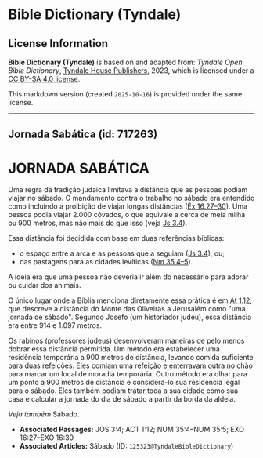 # Bible Dictionary (Tyndale)

## License Information

**Bible Dictionary (Tyndale)** is based on and adapted from: _Tyndale Open Bible Dictionary_, [Tyndale House Publishers](https://tyndaleopenresources.com/), 2023, which is licensed under a [CC BY-SA 4.0 license](https://creativecommons.org/licenses/by-sa/4.0/legalcode.en).

This markdown version (created `2025-10-16`) is provided under the same license.



--------------------------------

## Jornada Sabática (id: 717263)

JORNADA SABÁTICA
================

Uma regra da tradição judaica limitava a distância que as pessoas podiam viajar no sábado. O mandamento contra o trabalho no sábado era entendido como incluindo a proibição de viajar longas distâncias ([Êx 16\.27–30](https://ref.ly/Exod16:27-Exod16:30)). Uma pessoa podia viajar 2\.000 côvados, o que equivale a cerca de meia milha ou 900 metros, mas não mais do que isso (veja [Js 3\.4](https://ref.ly/Josh3:4)).

Essa distância foi decidida com base em duas referências bíblicas:

* o espaço entre a arca e as pessoas que a seguiam ([Js 3\.4](https://ref.ly/Josh3:4)), ou;
* das pastagens para as cidades levíticas ([Nm 35\.4–5](https://ref.ly/Num35:4-Num35:5)).

A ideia era que uma pessoa não deveria ir além do necessário para adorar ou cuidar dos animais.

O único lugar onde a Bíblia menciona diretamente essa prática é em [At 1\.12](https://ref.ly/Acts1:12), que descreve a distância do Monte das Oliveiras a Jerusalém como "uma jornada de sábado". Segundo Josefo (um historiador judeu), essa distância era entre 914 e 1\.097 metros.

Os rabinos (professores judeus) desenvolveram maneiras de pelo menos dobrar essa distância permitida. Um método era estabelecer uma residência temporária a 900 metros de distância, levando comida suficiente para duas refeições. Eles comiam uma refeição e enterravam outra no chão para marcar um local de moradia temporária. Outro método era olhar para um ponto a 900 metros de distância e considerá\-lo sua residência legal para o sábado. Eles também podiam tratar toda a sua cidade como sua casa e calcular a jornada do dia de sábado a partir da borda da aldeia.

*Veja também* Sábado.

* **Associated Passages:** JOS 3:4; ACT 1:12; NUM 35:4–NUM 35:5; EXO 16:27–EXO 16:30
* **Associated Articles:** Sábado (ID: `125323@TyndaleBibleDictionary`)


